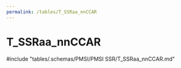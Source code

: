```yaml
---
permalink: /tables/T_SSRaa_nnCCAR
---
```

# T_SSRaa_nnCCAR
<!-- SPDX-License-Identifier: MPL-2.0 -->

<!-- ATTENTION : Ne pas supprimer ou modifier la ligne ci-dessous -->
#include "tables/.schemas/PMSI/PMSI SSR/T_SSRaa_nnCCAR.md"
<!-- ATTENTION : Ne pas supprimer ou modifier la ligne ci-dessus -->
